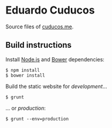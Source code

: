 # Eduardo Cuducos

Source files of [cuducos.me](http://cuducos.me).

## Build instructions

Install [Node.js](http://nodejs.org) and [Bower](http://bower.io) dependencies: 

```console
$ npm install
$ bower install
```

Build the static website for _development_…

```console
$ grunt
```

… or _production_:

```console
$ grunt --env=production
```
